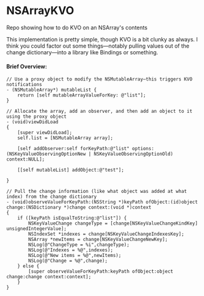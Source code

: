NSArrayKVO
==========

Repo showing how to do KVO on an NSArray's contents

This implementation is pretty simple, though KVO is a bit clunky as always. I think you could factor out some things—notably pulling values out of the change dictionary—into a library like Bindings or something.

#### Brief Overview:
 

```objc
// Use a proxy object to modify the NSMutableArray—this triggers KVO notifications
- (NSMutableArray*) mutableList {
    return [self mutableArrayValueForKey: @"list"];
}

// Allocate the array, add an observer, and then add an object to it using the proxy object
- (void)viewDidLoad
{
    [super viewDidLoad];
    self.list = [NSMutableArray array];
    
    [self addObserver:self forKeyPath:@"list" options:(NSKeyValueObservingOptionNew | NSKeyValueObservingOptionOld) context:NULL];
    
    [[self mutableList] addObject:@"test"];
    
}

// Pull the change information (like what object was added at what index) from the change dictionary
- (void)observeValueForKeyPath:(NSString *)keyPath ofObject:(id)object change:(NSDictionary *)change context:(void *)context
{
    if ([keyPath isEqualToString:@"list"]) {
        NSKeyValueChange changeType = [change[NSKeyValueChangeKindKey] unsignedIntegerValue];
        NSIndexSet *indexes = change[NSKeyValueChangeIndexesKey];
        NSArray *newItems = change[NSKeyValueChangeNewKey];
        NSLog(@"ChangeType = %i",changeType);
        NSLog(@"Indexes = %@",indexes);
        NSLog(@"New items = %@",newItems);
        NSLog(@"Change = %@",change);
    } else {
        [super observeValueForKeyPath:keyPath ofObject:object change:change context:context];
    }
}
```
